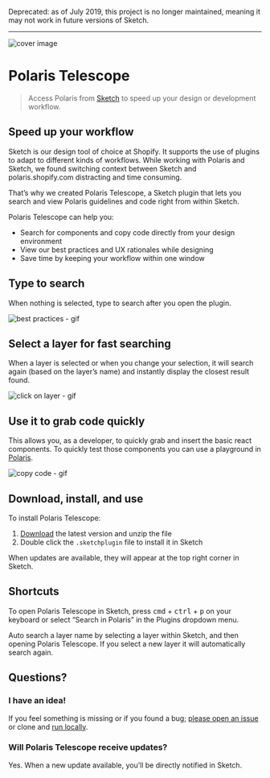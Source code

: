 Deprecated: as of July 2019, this project is no longer maintained, meaning it may not work in future versions of Sketch.

---

![cover image](https://user-images.githubusercontent.com/8864990/34141733-30476ca2-e451-11e7-92ab-a779e31d6a34.png)

# Polaris Telescope

> Access Polaris from [Sketch](https://sketchapp.com/) to speed up your design or development workflow.

## Speed up your workflow

Sketch is our design tool of choice at Shopify. It supports the use of plugins to adapt to different kinds of workflows. While working with Polaris and Sketch, we found switching context between Sketch and polaris.shopify.com distracting and time consuming.

That’s why we created Polaris Telescope, a Sketch plugin that lets you search and view Polaris guidelines and code right from within Sketch.

Polaris Telescope can help you:

- Search for components and copy code directly from your design environment
- View our best practices and UX rationales while designing
- Save time by keeping your workflow within one window

## Type to search

When nothing is selected, type to search after you open the plugin.

![best practices - gif](https://user-images.githubusercontent.com/8864990/34141739-35e76d88-e451-11e7-8c58-dba554301e12.gif)

## Select a layer for fast searching

When a layer is selected or when you change your selection, it will search again (based on the layer’s name) and instantly display the closest result found.

![click on layer - gif](https://user-images.githubusercontent.com/8864990/34141748-46ab25a6-e451-11e7-850c-e33e1a051d87.gif)

## Use it to grab code quickly

This allows you, as a developer, to quickly grab and insert the basic react components. To quickly test those components you can use a playground in [Polaris](https://github.com/shopify/polaris).

![copy code - gif](https://user-images.githubusercontent.com/8864990/34141743-3c702c6c-e451-11e7-817a-6adb8661b50f.gif)

## Download, install, and use

To install Polaris Telescope:

1. [Download](https://github.com/Shopify/polaris-telescope/releases/latest/) the latest version and unzip the file
2. Double click the `.sketchplugin` file to install it in Sketch

When updates are available, they will appear at the top right corner in Sketch.

## Shortcuts

To open Polaris Telescope in Sketch, press <kbd>cmd</kbd> + <kbd>ctrl</kbd> + <kbd>p</kbd> on your keyboard or select “Search in Polaris” in the Plugins dropdown menu.

Auto search a layer name by selecting a layer within Sketch, and then opening Polaris Telescope. If you select a new layer it will automatically search again.

## Questions?

### I have an idea!

If you feel something is missing or if you found a bug; [please open an issue](https://github.com/Shopify/polaris-telescope/issues/new) or clone and [run locally](https://github.com/Shopify/polaris-telescope/blob/master/CONTRIBUTING.md#how-to-run-locally).

### Will Polaris Telescope receive updates?

Yes. When a new update available, you’ll be directly notified in Sketch.
